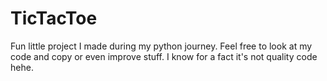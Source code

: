 # TicTacToe
Fun little project I made during my python journey. Feel free to look at my code and copy or even improve stuff. I know for a fact it's not quality code hehe.
